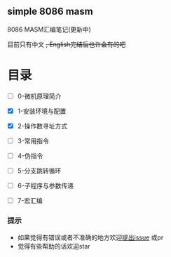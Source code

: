 ## simple 8086 masm

8086 MASM汇编笔记(更新中)

目前只有中文 ~~, English完结后也许会有的吧~~

目录
===

- [ ] 0-微机原理简介
- [x] 1-安装环境与配置
- [x] 2-操作数寻址方式
- [ ] 3-常用指令 
- [ ] 4-伪指令
- [ ] 5-分支跳转循环
- [ ] 6-子程序与参数传递
- [ ] 7-宏汇编


### 提示
- 如果觉得有错误或者不准确的地方欢迎[提出issue](https://github.com/Wistral/simple-masm/issues/new) 或pr
- 觉得有些帮助的话欢迎star